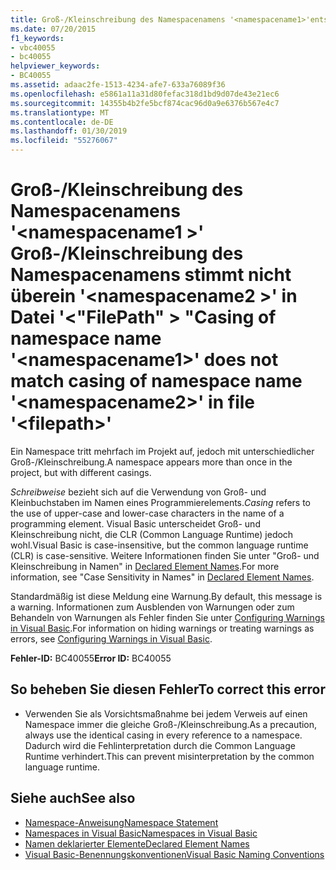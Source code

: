 ```yaml
---
title: Groß-/Kleinschreibung des Namespacenamens '<namespacename1>'entspricht nicht der Schreibweise des Namespacenamens'<namespacename2>"in der Datei"<filepath>"
ms.date: 07/20/2015
f1_keywords:
- vbc40055
- bc40055
helpviewer_keywords:
- BC40055
ms.assetid: adaac2fe-1513-4234-afe7-633a76089f36
ms.openlocfilehash: e5861a11a31d80fefac318d1bd9d07de43e21ec6
ms.sourcegitcommit: 14355b4b2fe5bcf874cac96d0a9e6376b567e4c7
ms.translationtype: MT
ms.contentlocale: de-DE
ms.lasthandoff: 01/30/2019
ms.locfileid: "55276067"
---
```

# <a name="casing-of-namespace-name-namespacename1-does-not-match-casing-of-namespace-name-namespacename2-in-file-filepath"></a><span data-ttu-id="a21b0-102">Groß-/Kleinschreibung des Namespacenamens '\<namespacename1 >' Groß-/Kleinschreibung des Namespacenamens stimmt nicht überein '\<namespacename2 >' in Datei '\<"FilePath" > "</span><span class="sxs-lookup"><span data-stu-id="a21b0-102">Casing of namespace name '\<namespacename1>' does not match casing of namespace name '\<namespacename2>' in file '\<filepath>'</span></span>
<span data-ttu-id="a21b0-103">Ein Namespace tritt mehrfach im Projekt auf, jedoch mit unterschiedlicher Groß-/Kleinschreibung.</span><span class="sxs-lookup"><span data-stu-id="a21b0-103">A namespace appears more than once in the project, but with different casings.</span></span>  
  
 <span data-ttu-id="a21b0-104">*Schreibweise* bezieht sich auf die Verwendung von Groß- und Kleinbuchstaben im Namen eines Programmierelements.</span><span class="sxs-lookup"><span data-stu-id="a21b0-104">*Casing* refers to the use of upper-case and lower-case characters in the name of a programming element.</span></span> <span data-ttu-id="a21b0-105">Visual Basic unterscheidet Groß- und Kleinschreibung nicht, die CLR (Common Language Runtime) jedoch wohl.</span><span class="sxs-lookup"><span data-stu-id="a21b0-105">Visual Basic is case-insensitive, but the common language runtime (CLR) is case-sensitive.</span></span> <span data-ttu-id="a21b0-106">Weitere Informationen finden Sie unter "Groß- und Kleinschreibung in Namen" in [Declared Element Names](../../visual-basic/programming-guide/language-features/declared-elements/declared-element-names.md).</span><span class="sxs-lookup"><span data-stu-id="a21b0-106">For more information, see "Case Sensitivity in Names" in [Declared Element Names](../../visual-basic/programming-guide/language-features/declared-elements/declared-element-names.md).</span></span>  
  
 <span data-ttu-id="a21b0-107">Standardmäßig ist diese Meldung eine Warnung.</span><span class="sxs-lookup"><span data-stu-id="a21b0-107">By default, this message is a warning.</span></span> <span data-ttu-id="a21b0-108">Informationen zum Ausblenden von Warnungen oder zum Behandeln von Warnungen als Fehler finden Sie unter [Configuring Warnings in Visual Basic](/visualstudio/ide/configuring-warnings-in-visual-basic).</span><span class="sxs-lookup"><span data-stu-id="a21b0-108">For information on hiding warnings or treating warnings as errors, see [Configuring Warnings in Visual Basic](/visualstudio/ide/configuring-warnings-in-visual-basic).</span></span>  
  
 <span data-ttu-id="a21b0-109">**Fehler-ID:** BC40055</span><span class="sxs-lookup"><span data-stu-id="a21b0-109">**Error ID:** BC40055</span></span>  
  
## <a name="to-correct-this-error"></a><span data-ttu-id="a21b0-110">So beheben Sie diesen Fehler</span><span class="sxs-lookup"><span data-stu-id="a21b0-110">To correct this error</span></span>  
  
-   <span data-ttu-id="a21b0-111">Verwenden Sie als Vorsichtsmaßnahme bei jedem Verweis auf einen Namespace immer die gleiche Groß-/Kleinschreibung.</span><span class="sxs-lookup"><span data-stu-id="a21b0-111">As a precaution, always use the identical casing in every reference to a namespace.</span></span> <span data-ttu-id="a21b0-112">Dadurch wird die Fehlinterpretation durch die Common Language Runtime verhindert.</span><span class="sxs-lookup"><span data-stu-id="a21b0-112">This can prevent misinterpretation by the common language runtime.</span></span>  
  
## <a name="see-also"></a><span data-ttu-id="a21b0-113">Siehe auch</span><span class="sxs-lookup"><span data-stu-id="a21b0-113">See also</span></span>
- [<span data-ttu-id="a21b0-114">Namespace-Anweisung</span><span class="sxs-lookup"><span data-stu-id="a21b0-114">Namespace Statement</span></span>](../../visual-basic/language-reference/statements/namespace-statement.md)
- [<span data-ttu-id="a21b0-115">Namespaces in Visual Basic</span><span class="sxs-lookup"><span data-stu-id="a21b0-115">Namespaces in Visual Basic</span></span>](../../visual-basic/programming-guide/program-structure/namespaces.md)
- [<span data-ttu-id="a21b0-116">Namen deklarierter Elemente</span><span class="sxs-lookup"><span data-stu-id="a21b0-116">Declared Element Names</span></span>](../../visual-basic/programming-guide/language-features/declared-elements/declared-element-names.md)
- [<span data-ttu-id="a21b0-117">Visual Basic-Benennungskonventionen</span><span class="sxs-lookup"><span data-stu-id="a21b0-117">Visual Basic Naming Conventions</span></span>](../../visual-basic/programming-guide/program-structure/naming-conventions.md)
